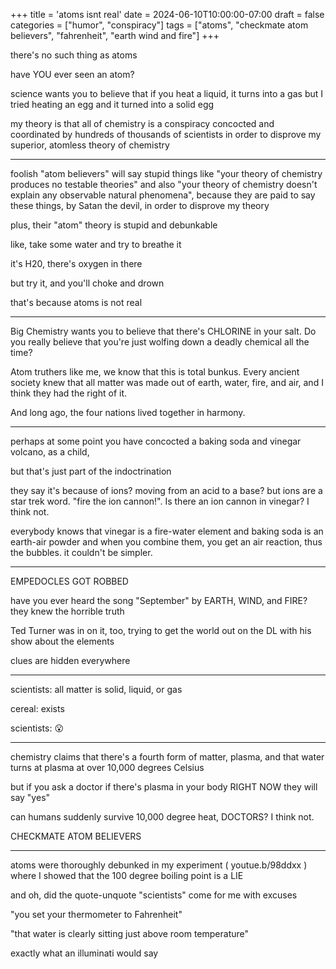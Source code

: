 +++
title = 'atoms isnt real'
date = 2024-06-10T10:00:00-07:00
draft = false
categories = ["humor", "conspiracy"]
tags = ["atoms", "checkmate atom believers", "fahrenheit", "earth wind and fire"]
+++

there's no such thing as atoms

have YOU ever seen an atom?

science wants you to believe that if you heat a liquid, it turns into a gas but I tried heating an egg and it turned into a solid egg

my theory is that all of chemistry is a conspiracy concocted and coordinated by hundreds of thousands of scientists in order to disprove my superior, atomless theory of chemistry

-----

foolish "atom believers" will say stupid things like "your theory of chemistry produces no testable theories" and also "your theory of chemistry doesn't explain any observable natural phenomena", because they are paid to say these things, by Satan the devil, in order to disprove my theory

plus, their "atom" theory is stupid and debunkable

like, take some water and try to breathe it

it's H20, there's oxygen in there

but try it, and you'll choke and drown

that's because atoms is not real

----

Big Chemistry wants you to believe that there's CHLORINE in your salt. Do you really believe that you're just wolfing down a deadly chemical all the time?

Atom truthers like me, we know that this is total bunkus. Every ancient society knew that all matter was made out of earth, water, fire, and air, and I think they had the right of it.

And long ago, the four nations lived together in harmony.

----

perhaps at some point you have concocted a baking soda and vinegar volcano, as a child,

but that's just part of the indoctrination

they say it's because of ions? moving from an acid to a base? but ions are a star trek word. "fire the ion cannon!". Is there an ion cannon in vinegar? I think not.

everybody knows that vinegar is a fire-water element and baking soda is an earth-air powder and when you combine them, you get an air reaction, thus the bubbles. it couldn't be simpler.

----

EMPEDOCLES GOT ROBBED

have you ever heard the song "September" by EARTH, WIND, and FIRE? they knew the horrible truth

Ted Turner was in on it, too, trying to get the world out on the DL with his show about the elements

clues are hidden everywhere

----

scientists: all matter is solid, liquid, or gas

cereal: exists

scientists: 😮

-----

chemistry claims that there's a fourth form of matter, plasma, and that water turns at plasma at over 10,000 degrees Celsius

but if you ask a doctor if there's plasma in your body RIGHT NOW they will say "yes"

can humans suddenly survive 10,000 degree heat, DOCTORS? I think not.

CHECKMATE ATOM BELIEVERS

----

atoms were thoroughly debunked in my experiment ( youtue.b/98ddxx ) where I showed that the 100 degree boiling point is a LIE

and oh, did the quote-unquote "scientists" come for me with excuses

"you set your thermometer to Fahrenheit"

"that water is clearly sitting just above room temperature"

exactly what an illuminati would say
